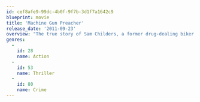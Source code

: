 ```yaml
---
id: cef8afe9-99dc-4b0f-9f7b-3d1f7a1642c9
blueprint: movie
title: 'Machine Gun Preacher'
release_date: '2011-09-23'
overview: "The true story of Sam Childers, a former drug-dealing biker who finds God and became a crusader for hundreds of Sudanese children who've been kidnapped and pressed into duty as soldiers."
genres:
  -
    id: 28
    name: Action
  -
    id: 53
    name: Thriller
  -
    id: 80
    name: Crime
---
```

